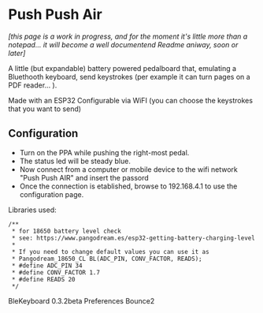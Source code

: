 # Push Push Air

_[this page is a work in progress, and for the moment it's little more than a notepad... it will become a well documentend Readme aniway, soon or later]_

A little (but expandable) battery powered pedalboard that, emulating a Bluethooth keyboard, send keystrokes (per example it can turn pages on a PDF reader... ). 

Made with an ESP32
Configurable via WiFI (you can choose the keystrokes that you want to send)

## Configuration ##
- Turn on the PPA while pushing the right-most pedal.
- The status led will be steady blue.
- Now connect from a computer or mobile device to the wifi network "Push Push AIR" and insert the passord
- Once the connection is etablished, browse to 192.168.4.1 to use the configuration page.

Libraries used:
```
/**
 * for 18650 battery level check
 * see: https://www.pangodream.es/esp32-getting-battery-charging-level
 *  
 * If you need to change default values you can use it as
 * Pangodream_18650_CL BL(ADC_PIN, CONV_FACTOR, READS);
 * #define ADC_PIN 34
 * #define CONV_FACTOR 1.7
 * #define READS 20
 */
 ```
 
 BleKeyboard 0.3.2beta
 Preferences
 Bounce2
